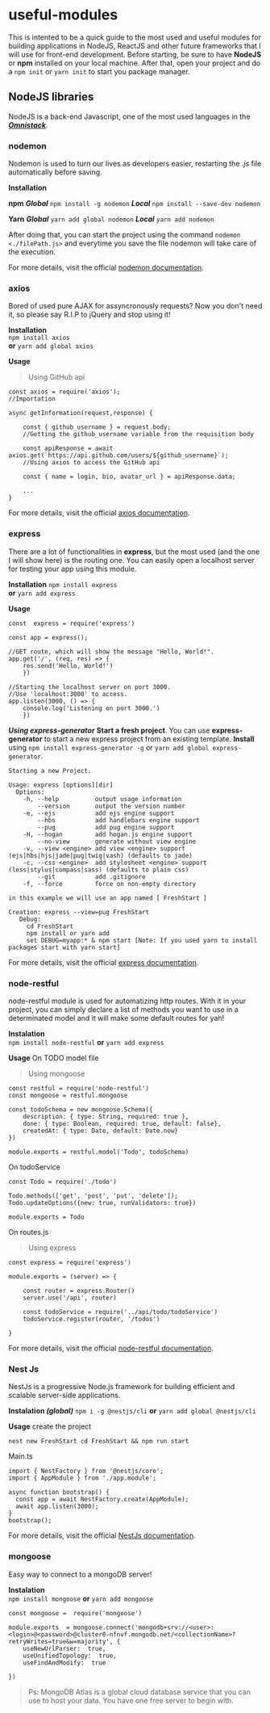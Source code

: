 
# useful-modules

This is intented to be a quick guide to the most used and useful modules for building applications in NodeJS, ReactJS and other future frameworks that I will use for front-end development. Before starting, be sure to have  **NodeJS**  or **npm**  installed on your local machine. After that, open your project and do a  `npm init`  or  `yarn init`  to start you package manager. 

## [](https://github.com/Gerjunior/useful-modules#nodejs-libraries)NodeJS libraries

NodeJS is a back-end Javascript, one of the most used languages in the  _**[Omnistack](https://medium.com/@cesar.will.hilario/omnistack-um-desenvolvedor-javascript-omnipresente-por-c%C3%A9sar-hil%C3%A1rio-3ce29d280bf8)**_.

### [](https://github.com/Gerjunior/useful-modules#nodemon)nodemon

Nodemon is used to turn our lives as developers easier, restarting the  _.js_  file automatically before saving.

**Installation** 

**npm**
 _**Global**_  `npm install -g nodemon` 
  _**Local**_ `npm install --save-dev nodemon`

**Yarn**
  _**Global**_   `yarn add global nodemon`
    _**Local**_   `yarn add nodemon`

After doing that, you can start the project using the command  `nodemon <./filePath.js>`  and everytime you save the file nodemon will take care of the execution.

For more details, visit the official  [nodemon documentation](https://www.npmjs.com/package/nodemon).

### [](https://github.com/Gerjunior/useful-modules#axios)axios

Bored of used pure AJAX for assyncronously requests? Now you don't need it, so please say R.I.P to jQuery and stop using it!

**Installation**  
`npm install axios`  
**or**
`yarn add global axios`

**Usage**

> Using GitHub api

```
const axios = require('axios');
//Importation

async getInformation(request,response) {
	
	const { github_username } = request.body;
	//Getting the github_username variable from the requisition body
	
	const apiResponse = await axios.get(`https://api.github.com/users/${github_username}`);
	//Using axios to access the GitHub api
    
    const { name = login, bio, avatar_url } = apiResponse.data;

	...
}

```

For more details, visit the official  [axios documentation](https://github.com/axios/axios).

### [](https://github.com/Gerjunior/useful-modules#express)express

There are a lot of functionalities in  **express**, but the most used (and the one I will show here) is the routing one. You can easily open a localhost server for testing your app using this module.

**Installation**
  `npm install express`  
  **or** 
   `yarn add express`
   
**Usage**

```
const  express = require('express')

const app = express();

//GET route, which will show the message "Hello, World!".
app.get('/', (req, res) => {
	res.send('Hello, World!')
	})

//Starting the localhost server on port 3000. 
//Use 'localhost:3000' to access.
app.listen(3000, () => {
	console.log('Listening on port 3000.')
	})

```

***Using express-generator***
**Start a fresh project**.  You can use  **express-generator**  to start a new express project from an existing template.  **Install**  using  `npm install express-generator -g`  or  `yarn add global express-generator`.

```
Starting a new Project.

Usage: express [options][dir]
  Options:
    -h, --help          output usage information
        --version       output the version number
    -e, --ejs           add ejs engine support
        --hbs           add handlebars engine support
        --pug           add pug engine support
    -H, --hogan         add hogan.js engine support
        --no-view       generate without view engine
    -v, --view <engine> add view <engine> support (ejs|hbs|hjs|jade|pug|twig|vash) (defaults to jade)
    -c, --css <engine>  add stylesheet <engine> support (less|stylus|compass|sass) (defaults to plain css)
        --git           add .gitignore
    -f, --force         force on non-empty directory

in this example we will use an app named [ FreshStart ]

Creation: express --view=pug FreshStart
   Debug: 
     cd FreshStart
     npm install or yarn add
     set DEBUG=myapp:* & npm start [Note: If you used yarn to install packages start with yarn start]

```


For more details, visit the official  [express documentation](https://expressjs.com/pt-br/starter/installing.html).

### [](https://github.com/Gerjunior/useful-modules#node-restful)node-restful

node-restful module is used for automatizing http routes. With it in your project, you can simply declare a list of methods you want to use in a determinated model and it will make some default routes for yah!

**Instalation**  
`npm install node-restful`
  **or** 
 `yarn add express`

**Usage**  On TODO model file

> Using mongoose

```
const restful = require('node-restful')
const mongoose = restful.mongoose

const todoSchema = new mongoose.Schema({
    description: { type: String, required: true },
    done: { type: Boolean, required: true, default: false},
    createdAt: { type: Date, default: Date.now}
})

module.exports = restful.model('Todo', todoSchema)

```

On todoService

```
const Todo = require('./todo')

Todo.methods(['get', 'post', 'put', 'delete']);
Todo.updateOptions({new: true, runValidators: true})

module.exports = Todo

```

On routes.js

> Using express

```
const express = require('express')

module.exports = (server) => {

    const router = express.Router()
    server.use('/api', router)

    const todoService = require('../api/todo/todoService')
    todoService.register(router, '/todos')
    
}

```

For more details, visit the official  [node-restful documentation](https://github.com/baugarten/node-restful).

### [](https://github.com/Gerjunior/useful-modules#nest-js)Nest Js

NestJs is a progressive Node.js framework for building efficient and scalable server-side applications.

**Instalation *_(global)_*** 
 `npm i -g @nestjs/cli` 
 **or**
  `yarn add global @nestjs/cli`

**Usage**  create the project

``nest new FreshStart cd FreshStart && npm run start``

Main.ts

```
import { NestFactory } from '@nestjs/core';
import { AppModule } from './app.module';

async function bootstrap() {
  const app = await NestFactory.create(AppModule);
  await app.listen(3000);
}
bootstrap();

```

For more details, visit the official  [NestJs documentation](https://docs.nestjs.com/first-steps).


### [](https://github.com/Gerjunior/useful-modules#mongoose)mongoose

Easy way to connect to a mongoDB server! 

**Instalation**  
`npm install mongoose`
  **or** 
 `yarn add mongoose`
```
const mongoose =  require('mongoose')

module.exports  = mongoose.connect('mongodb+srv://<user>:<login>@<password>@cluster0-nfnvf.mongodb.net/<collectionName>?retryWrites=true&w=majority', {
	useNewUrlParser:  true,
	useUnifiedTopology:  true,
	useFindAndModify:  true

})

```

>Ps: MongoDB Atlas is a global cloud database service that you can use to host your data. You have one free server to begin with.
